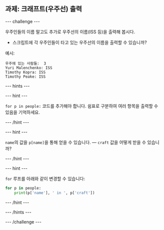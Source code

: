 ## 과제: 크래프트(우주선) 출력

\--- challenge \---

우주인들의 이름 말고도 추가로 우주선의 이름(ISS 등)을 출력해 봅시다.

+ 스크립트에 각 우주인들이 타고 있는 우주선의 이름을 출력할 수 있습니까? 

예시:

    우주에 있는 사람들:  3
    Yuri Malenchenko: ISS
    Timothy Kopra: ISS
    Timothy Peake: ISS
    

\--- hints \---

\--- hint \---

`for p in people:` 코드를 추가해야 합니다. 쉼표로 구분하여 여러 항목을 출력할 수 있음을 기억하세요.

\--- /hint \---

\--- hint \---

`name`의 값을 `p[name]`을 통해 얻을 수 있습니다. — `craft` 값을 어떻게 받을 수 있습니까?

\--- /hint \---

\--- hint \---

`for` 루프를 아래와 같이 변경할 수 있습니다:

```python
for p in people:
    print(p['name'], ' in ', p['craft'])
```

\--- /hint \---

\--- /hints \---

\--- /challenge \---